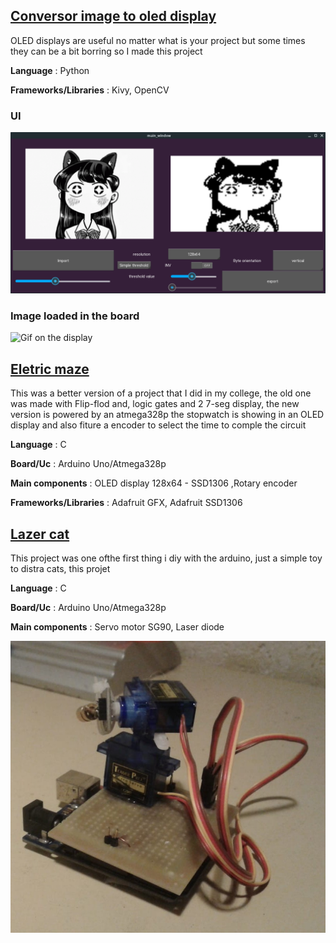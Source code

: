 

###


## [Conversor image to oled display](https://github.com/Giovani-Pedroso/Converter-of-images-and-videos-to-128-x-64-display)
 


OLED displays are useful no matter what is your project but some times they can be a bit borring so I made this project 


 **Language** : Python
 
 **Frameworks/Libraries** : Kivy, OpenCV

### UI 

 ![UI](https://github.com/Giovani-Pedroso/Converter-of-images-and-videos-to-128-x-64-display/blob/main/main_screen%20.png?raw=true)
 
### Image loaded in the board
 
 ![Gif on the display](https://github.com/Giovani-Pedroso/Converter-of-images-and-videos-to-128-x-64-display/blob/main/project%20demo.gif?raw=true) 

 
 
 
 


## [Eletric maze](https://github.com/Giovani-Pedroso/electric-labyrinth) 


This was a better version of a project that I did in my college, the old one was made with Flip-flod and, logic gates
and 2 7-seg display, the new version is powered by an atmega328p the stopwatch is showing in an OLED display and also fiture a encoder to select the time to comple the circuit

 **Language** : C
 
 **Board/Uc** : Arduino Uno/Atmega328p
 
 **Main components** : OLED display 128x64 - SSD1306 ,Rotary encoder
  
 **Frameworks/Libraries** : Adafruit GFX, Adafruit SSD1306
 
 

##  [Lazer cat](https://github.com/Giovani-Pedroso/laser_cat/) 

 This project was one ofthe first thing i diy with the arduino, just a simple toy to distra cats, this projet 
 
 
 **Language** : C
 
 **Board/Uc** : Arduino Uno/Atmega328p
 
 **Main components** : Servo motor SG90, Laser diode
 
 ![Pseudo shield](https://github.com/Giovani-Pedroso/laser_cat/blob/main/Images/laser.jpeg?raw=true)
 





